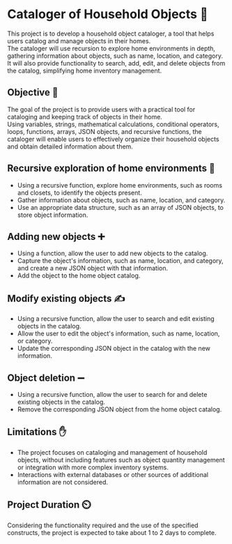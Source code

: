# **Cataloger of Household Objects 🏡**

This project is to develop a household object cataloger, 
a tool that helps users catalog and manage objects in their homes.   
The cataloger will use recursion to explore home environments in depth, gathering information about objects, 
such as name, location, and category.   
It will also provide functionality to search, add, edit, and delete objects from the catalog, 
simplifying home inventory management.


## **Objective 🎯**
The goal of the project is to provide users with a practical tool for cataloging and keeping
track of objects in their home.   
Using variables, strings, mathematical calculations, conditional operators, loops, functions, arrays, JSON objects, 
and recursive functions, the cataloger will enable users to effectively organize their household objects 
and obtain detailed information about them.

## **Recursive exploration of home environments 🔁**

- Using a recursive function, explore home environments, such as rooms and closets, to identify the objects present.  
- Gather information about objects, such as name, location, and category.
- Use an appropriate data structure, such as an array of JSON objects, to store object information.

## **Adding new objects ➕**

- Using a function, allow the user to add new objects to the catalog.
- Capture the object's information, such as name, location, and category, and create a new JSON object with that information.
- Add the object to the home object catalog.

## **Modify existing objects ✍️**

- Using a recursive function, allow the user to search and edit existing objects in the catalog.
- Allow the user to edit the object's information, such as name, location, or category.
- Update the corresponding JSON object in the catalog with the new information.


## **Object deletion ➖**

- Using a recursive function, allow the user to search for and delete existing objects in the catalog.
- Remove the corresponding JSON object from the home object catalog.

## **Limitations ✋**

- The project focuses on cataloging and management of household objects, without including features such as object 
  quantity management or integration with more complex inventory systems.
- Interactions with external databases or other sources of additional information are not considered.

## **Project Duration ⏲️**

Considering the functionality required and the use of the specified constructs, 
the project is expected to take about 1 to 2 days to complete.
